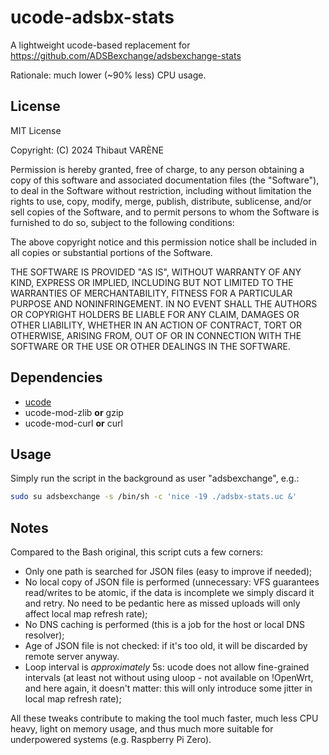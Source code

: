 # ucode-adsbx-stats

A lightweight ucode-based replacement for https://github.com/ADSBexchange/adsbexchange-stats

Rationale: much lower (~90% less) CPU usage.

## License

MIT License

Copyright: (C) 2024 Thibaut VARÈNE

Permission is hereby granted, free of charge, to any person obtaining a copy
of this software and associated documentation files (the "Software"), to deal
in the Software without restriction, including without limitation the rights
to use, copy, modify, merge, publish, distribute, sublicense, and/or sell
copies of the Software, and to permit persons to whom the Software is
furnished to do so, subject to the following conditions:

The above copyright notice and this permission notice shall be included in all
copies or substantial portions of the Software.

THE SOFTWARE IS PROVIDED "AS IS", WITHOUT WARRANTY OF ANY KIND, EXPRESS OR
IMPLIED, INCLUDING BUT NOT LIMITED TO THE WARRANTIES OF MERCHANTABILITY,
FITNESS FOR A PARTICULAR PURPOSE AND NONINFRINGEMENT. IN NO EVENT SHALL THE
AUTHORS OR COPYRIGHT HOLDERS BE LIABLE FOR ANY CLAIM, DAMAGES OR OTHER
LIABILITY, WHETHER IN AN ACTION OF CONTRACT, TORT OR OTHERWISE, ARISING FROM,
OUT OF OR IN CONNECTION WITH THE SOFTWARE OR THE USE OR OTHER DEALINGS IN THE
SOFTWARE.

## Dependencies

 - [ucode](https://github.com/jow-/ucode/)
 - ucode-mod-zlib **or** gzip
 - ucode-mod-curl **or** curl
 
## Usage

Simply run the script in the background as user "adsbexchange", e.g.:

```sh
sudo su adsbexchange -s /bin/sh -c 'nice -19 ./adsbx-stats.uc &'
```

## Notes

Compared to the Bash original, this script cuts a few corners:

 - Only one path is searched for JSON files (easy to improve if needed);
 - No local copy of JSON file is performed (unnecessary: VFS guarantees
   read/writes to be atomic, if the data is incomplete we simply discard it and
   retry. No need to be pedantic here as missed uploads will only affect local
   map refresh rate);
 - No DNS caching is performed (this is a job for the host or local DNS resolver);
 - Age of JSON file is not checked: if it's too old, it will be discarded by
   remote server anyway.
 - Loop interval is *approximately* 5s: ucode does not allow fine-grained
   intervals (at least not without using uloop - not available on !OpenWrt, and
   here again, it doesn't matter: this will only introduce some jitter in local
   map refresh rate);

All these tweaks contribute to making the tool much faster, much less CPU heavy,
light on memory usage, and thus much more suitable for underpowered systems
(e.g. Raspberry Pi Zero).

